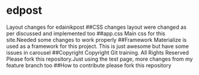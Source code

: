 # edpost
Layout changes for edainikpost
##CSS changes
layout were changed as per discussed and implemented too 
##app.css
Main css for this site.Needed some changes to work properly
##Framework
Materialize is used as a framework for this project. This is just awesome but have some issues in carousel
##Copyright
Copyright Git training. All Rights Reserved
Please fork this repository.Just using the test page, more changes from my feature branch too
##How to contribute
please fork this repository


